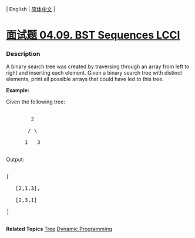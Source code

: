 | English | [简体中文](README.md) |

# [面试题 04.09. BST Sequences LCCI](https://leetcode-cn.com/problems/bst-sequences-lcci)
 ### Description
<p>A binary search tree was created by traversing through an array from left to right and inserting each element. Given a binary search tree with distinct elements, print all possible arrays that could have led to this tree.</p>

<p><strong>Example:</strong><br />
Given the following tree:</p>

<pre>
        2
       / \
      1   3
</pre>

<p>Output:</p>

<pre>
[
   [2,1,3],
   [2,3,1]
]
</pre>

**Related Topics**  [Tree](https://leetcode-cn.com/tag/tree) [Dynamic Programming](https://leetcode-cn.com/tag/dynamic-programming) 